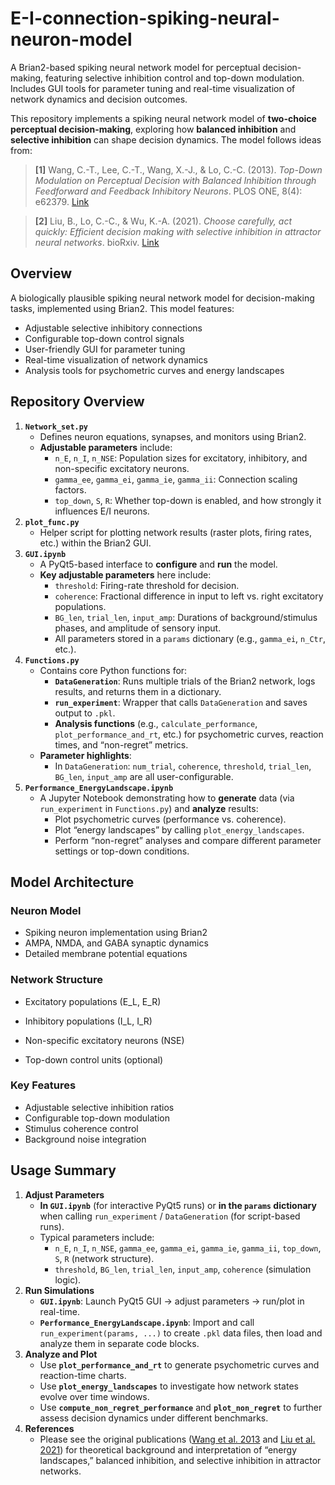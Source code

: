 # E-I-connection-spiking-neural-neuron-model
A Brian2-based spiking neural network model for perceptual decision-making, featuring selective inhibition control and top-down modulation. Includes GUI tools for parameter tuning and real-time visualization of network dynamics and decision outcomes.

This repository implements a spiking neural network model of **two-choice perceptual decision-making**, exploring how **balanced inhibition** and **selective inhibition** can shape decision dynamics. The model follows ideas from:

> **[1]** Wang, C.-T., Lee, C.-T., Wang, X.-J., & Lo, C.-C. (2013). *Top-Down Modulation on Perceptual Decision with Balanced Inhibition through Feedforward and Feedback Inhibitory Neurons*. PLOS ONE, 8(4): e62379. [Link](https://journals.plos.org/plosone/article?id=10.1371/journal.pone.0062379)

> **[2]** Liu, B., Lo, C.-C., & Wu, K.-A. (2021). *Choose carefully, act quickly: Efficient decision making with selective inhibition in attractor neural networks*. bioRxiv. [Link](https://www.biorxiv.org/content/10.1101/2021.10.05.463257v2)

## Overview

A biologically plausible spiking neural network model for decision-making tasks, implemented using Brian2. This model features:

- Adjustable selective inhibitory connections
- Configurable top-down control signals
- User-friendly GUI for parameter tuning
- Real-time visualization of network dynamics
- Analysis tools for psychometric curves and energy landscapes

## Repository Overview

1. **`Network_set.py`**
   * Defines neuron equations, synapses, and monitors using Brian2.
   * **Adjustable parameters** include:
     * `n_E`, `n_I`, `n_NSE`: Population sizes for excitatory, inhibitory, and non-specific excitatory neurons.
     * `gamma_ee`, `gamma_ei`, `gamma_ie`, `gamma_ii`: Connection scaling factors.
     * `top_down`, `S`, `R`: Whether top-down is enabled, and how strongly it influences E/I neurons.
2. **`plot_func.py`**
   * Helper script for plotting network results (raster plots, firing rates, etc.) within the Brian2 GUI.
3. **`GUI.ipynb`**
   * A PyQt5-based interface to **configure** and **run** the model.
   * **Key adjustable parameters** here include:
     * `threshold`: Firing-rate threshold for decision.
     * `coherence`: Fractional difference in input to left vs. right excitatory populations.
     * `BG_len`, `trial_len`, `input_amp`: Durations of background/stimulus phases, and amplitude of sensory input.
     * All parameters stored in a `params` dictionary (e.g., `gamma_ei`, `n_Ctr`, etc.).
4. **`Functions.py`**
   * Contains core Python functions for:
     * **`DataGeneration`**: Runs multiple trials of the Brian2 network, logs results, and returns them in a dictionary.
     * **`run_experiment`**: Wrapper that calls `DataGeneration` and saves output to `.pkl`.
     * **Analysis functions** (e.g., `calculate_performance`, `plot_performance_and_rt`, etc.) for psychometric curves, reaction times, and “non-regret” metrics.
   * **Parameter highlights**:
     * In `DataGeneration`: `num_trial`, `coherence`, `threshold`, `trial_len`, `BG_len`, `input_amp` are all user-configurable.
5. **`Performance_EnergyLandscape.ipynb`**
   * A Jupyter Notebook demonstrating how to **generate** data (via `run_experiment` in `Functions.py`) and **analyze** results:
     * Plot psychometric curves (performance vs. coherence).
     * Plot “energy landscapes” by calling `plot_energy_landscapes`.
     * Perform “non-regret” analyses and compare different parameter settings or top-down conditions.

## Model Architecture

### Neuron Model

- Spiking neuron implementation using Brian2
- AMPA, NMDA, and GABA synaptic dynamics
- Detailed membrane potential equations

### Network Structure

- Excitatory populations (E\_L, E\_R)

- Inhibitory populations (I\_L, I\_R)

- Non-specific excitatory neurons (NSE)

- Top-down control units (optional)

### Key Features

- Adjustable selective inhibition ratios
- Configurable top-down modulation
- Stimulus coherence control
- Background noise integration

## Usage Summary

1. **Adjust Parameters**
   * **In `GUI.ipynb`** (for interactive PyQt5 runs) or **in the `params` dictionary** when calling `run_experiment` / `DataGeneration` (for script-based runs).
   * Typical parameters include:
     * `n_E`, `n_I`, `n_NSE`, `gamma_ee`, `gamma_ei`, `gamma_ie`, `gamma_ii`, `top_down`, `S`, `R` (network structure).
     * `threshold`, `BG_len`, `trial_len`, `input_amp`, `coherence` (simulation logic).
2. **Run Simulations**
   * **`GUI.ipynb`**: Launch PyQt5 GUI → adjust parameters → run/plot in real-time.
   * **`Performance_EnergyLandscape.ipynb`**: Import and call `run_experiment(params, ...)` to create `.pkl` data files, then load and analyze them in separate code blocks.
3. **Analyze and Plot**
   * Use **`plot_performance_and_rt`** to generate psychometric curves and reaction-time charts.
   * Use **`plot_energy_landscapes`** to investigate how network states evolve over time windows.
   * Use **`compute_non_regret_performance`** and **`plot_non_regret`** to further assess decision dynamics under different benchmarks.
4. **References**
   * Please see the original publications ([Wang et al. 2013](https://journals.plos.org/plosone/article?id=10.1371/journal.pone.0062379) and [Liu et al. 2021](https://www.biorxiv.org/content/10.1101/2021.10.05.463257v2)) for theoretical background and interpretation of “energy landscapes,” balanced inhibition, and selective inhibition in attractor networks.
